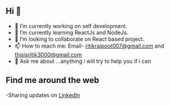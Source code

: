 ## Hi 👋


- 🔭 I’m currently working on self development.
- 🌱 I’m currently learning ReactJs and NodeJs.
- 👯 I’m looking to collaborate on React based project.
- 📫 How to reach me: Email- ritikrajpoot007@gmail.com and thisisritik3000@gmail.com
- 💬 Ask me about ...anything i will try to help you if i can  


## Find me around the web
-Sharing updates on <a href ="https://www.linkedin.com/in/ritik-rajpoot/">LinkedIn</a> 
